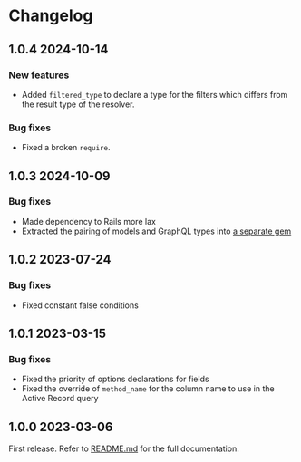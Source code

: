 # Changelog

<!--[//]: # (
## <Release number> <Date YYYY-MM-DD>
### Breaking changes
### Deprecations
### New features
### Bug fixes
)-->

## 1.0.4 2024-10-14

### New features

- Added `filtered_type` to declare a type for the filters which differs from the result type of the resolver.

### Bug fixes

- Fixed a broken `require`.

## 1.0.3 2024-10-09

### Bug fixes

- Made dependency to Rails more lax
- Extracted the pairing of models and GraphQL types into [a separate gem](https://github.com/moku-io/graphql-models_connect)

## 1.0.2 2023-07-24

### Bug fixes

- Fixed constant false conditions

## 1.0.1 2023-03-15

### Bug fixes

- Fixed the priority of options declarations for fields
- Fixed the override of `method_name` for the column name to use in the Active Record query

## 1.0.0 2023-03-06

First release. Refer to [README.md](README.md) for the full documentation.
